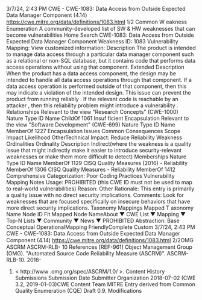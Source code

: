 3/7/24, 2:43 PM CWE - CWE-1083: Data Access from Outside Expected Data Manager Component (4.14)
https://cwe.mitre.org/data/deﬁnitions/1083.html 1/2
Common W eakness Enumeration
A community-developed list of SW & HW weaknesses that can become
vulnerabilities
Home Search
CWE-1083: Data Access from Outside Expected Data Manager Component
Weakness ID: 1083
Vulnerability Mapping: 
View customized information:
 Description
The product is intended to manage data access through a particular data manager component such as a relational or non-SQL
database, but it contains code that performs data access operations without using that component.
 Extended Description
When the product has a data access component, the design may be intended to handle all data access operations through that
component. If a data access operation is performed outside of that component, then this may indicate a violation of the intended
design.
This issue can prevent the product from running reliably . If the relevant code is reachable by an attacker , then this reliability problem
might introduce a vulnerability .
 Relationships
 Relevant to the view "Research Concepts" (CWE-1000)
Nature Type ID Name
ChildOf 1061 Insuf ficient Encapsulation
 Relevant to the view "Software Development" (CWE-699)
Nature Type ID Name
MemberOf 1227 Encapsulation Issues
 Common Consequences
Scope Impact Likelihood
OtherTechnical Impact: Reduce Reliability
 Weakness Ordinalities
Ordinality Description
Indirect(where the weakness is a quality issue that might indirectly make it easier to introduce security-relevant weaknesses or make
them more difficult to detect)
 Memberships
Nature Type ID Name
MemberOf 1129 CISQ Quality Measures (2016) - Reliability
MemberOf 1306 CISQ Quality Measures - Reliability
MemberOf 1412 Comprehensive Categorization: Poor Coding Practices
 Vulnerability Mapping Notes
Usage: PROHIBITED (this CWE ID must not be used to map to real-world vulnerabilities)
Reason: Other
Rationale:
This entry is primarily a quality issue with no direct security implications.
Comments:
Look for weaknesses that are focused specifically on insecure behaviors that have more direct security implications.
 Taxonomy Mappings
Mapped T axonomy Name Node ID Fit Mapped Node NameAbout ▼ CWE List ▼ Mapping ▼ Top-N Lists ▼ Community ▼ News ▼
PROHIBITED
Abstraction: Base
Conceptual OperationalMapping
FriendlyComplete Custom
3/7/24, 2:43 PM CWE - CWE-1083: Data Access from Outside Expected Data Manager Component (4.14)
https://cwe.mitre.org/data/deﬁnitions/1083.html 2/2OMG ASCRM ASCRM-RLB-
10
 References
[REF-961] Object Management Group (OMG). "Automated Source Code Reliability Measure (ASCRM)". ASCRM-RLB-10. 2016-
01. < http://www .omg.org/spec/ASCRM/1.0/ >.
 Content History
 Submissions
Submission Date Submitter Organization
2018-07-02
(CWE 3.2, 2019-01-03)CWE Content Team MITRE
Entry derived from Common Quality Enumeration (CQE) Draft 0.9.
 Modifications